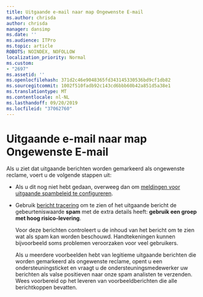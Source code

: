```yaml
---
title: Uitgaande e-mail naar map Ongewenste E-mail
ms.author: chrisda
author: chrisda
manager: dansimp
ms.date: ''
ms.audience: ITPro
ms.topic: article
ROBOTS: NOINDEX, NOFOLLOW
localization_priority: Normal
ms.custom:
- "2697"
ms.assetid: ''
ms.openlocfilehash: 371d2c46e9048365fd343145330536bd9cf1db82
ms.sourcegitcommit: 1002f510fadb92c143cd6bbb60b42a851d5a38e1
ms.translationtype: MT
ms.contentlocale: nl-NL
ms.lasthandoff: 09/20/2019
ms.locfileid: "37062760"
---
```

# <a name="outbound-email-to-junk-email-folder"></a>Uitgaande e-mail naar map Ongewenste E-mail

Als u ziet dat uitgaande berichten worden gemarkeerd als ongewenste reclame, voert u de volgende stappen uit:

- Als u dit nog niet hebt gedaan, overweeg dan om [meldingen voor uitgaande spambeleid te configureren](https://docs.microsoft.com/office365/securitycompliance/configure-the-outbound-spam-policy).

- Gebruik [bericht tracering](https://docs.microsoft.com/office365/securitycompliance/message-trace-scc) om te zien of het uitgaande bericht de gebeurteniswaarde **spam** met de extra details heeft: **gebruik een groep met hoog risico-levering**.

  Voor deze berichten controleert u de inhoud van het bericht om te zien wat als spam kan worden beschouwd. Handtekeningen kunnen bijvoorbeeld soms problemen veroorzaken voor veel gebruikers.

  Als u meerdere voorbeelden hebt van legitieme uitgaande berichten die worden gemarkeerd als ongewenste reclame, opent u een ondersteuningsticket en vraagt u de ondersteuningsmedewerker uw berichten als valse positieven naar onze spam analisten te verzenden. Wees voorbereid op het leveren van voorbeeldberichten die alle berichtkoppen bevatten.
